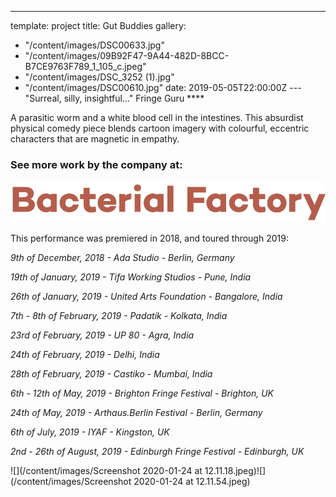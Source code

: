 ---
template: project
title: Gut Buddies
gallery:
  - "/content/images/DSC00633.jpg"
  - "/content/images/09B92F47-9A44-482D-8BCC-B7CE9763F789_1_105_c.jpeg"
  - "/content/images/DSC_3252 (1).jpg"
  - "/content/images/DSC00610.jpg"
date: 2019-05-05T22:00:00Z
---"Surreal, silly, insightful..." Fringe Guru \*\*\*\*

A parasitic worm and a white blood cell in the intestines. This absurdist physical comedy piece blends cartoon imagery with colourful, eccentric characters that are magnetic in empathy.

### See more work by the company at:

![porcoddio](../images/Bacterial-Factory-logo.png)

This performance was premiered in 2018, and toured through 2019:

_9th of December, 2018 - Ada Studio - Berlin, Germany_

_19th of January, 2019 - Tifa Working Studios - Pune, India_

_26th of January, 2019 - United Arts Foundation - Bangalore, India_

_7th - 8th of February, 2019 - Padatik - Kolkata, India_

_23rd of February, 2019 - UP 80 - Agra, India_

_24th of February, 2019 - Delhi, India_

_28th of February, 2019 - Castiko - Mumbai, India_

_6th - 12th of May, 2019 - Brighton Fringe Festival - Brighton, UK_

_24th of May, 2019 - Arthaus.Berlin Festival - Berlin, Germany_

_6th of July, 2019 - IYAF - Kingston, UK_

_2nd - 26th of August, 2019 - Edinburgh Fringe Festival - Edinburgh, UK_

![](/content/images/Screenshot 2020-01-24 at 12.11.18.jpeg)![](/content/images/Screenshot 2020-01-24 at 12.11.54.jpeg)
